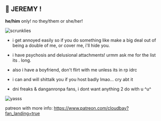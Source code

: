 ## 🍕 JEREMY !
__he/him__ only! no they/them or she/her! 

![scrunklies](https://cdn.discordapp.com/attachments/912288412873158659/958940444887244821/smallyass.PNG)

- i get annoyed easily so if you do something like make a big deal out of being a double of me, or cover me, i'll hide you.

- i have psychosis and delusional attachments! urmm ask me for the list its . long. 

- also i have a boyfriend, don't flirt with me unless its in rp idrc

- i can and will shittalk you if you host badly lmao... cry abt it

- dni freaks & danganronpa fans, i dont want anything 2 do with u ^u^

![yasss](https://64.media.tumblr.com/d91a3d48b9a2e51d7dd5bd943cbc16d2/14f019af67cfc68d-12/s250x400/996a6f0baa42684588ba902b11f2843753595d91.gifv)

patreon with more info: https://www.patreon.com/cloudbay?fan_landing=true
